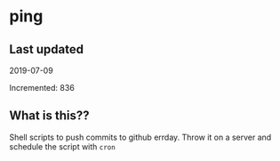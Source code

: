 # ping

## Last updated
2019-07-09

Incremented: 836

## What is this??
Shell scripts to push commits to github errday. Throw it on a server and schedule the script with `cron`
